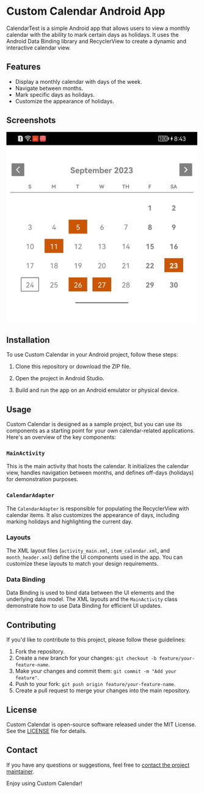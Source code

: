 # Custom Calendar Android App

CalendarTest is a simple Android app that allows users to view a monthly calendar with the ability to mark certain days as holidays. It uses the Android Data Binding library and RecyclerView to create a dynamic and interactive calendar view.

## Features

- Display a monthly calendar with days of the week.
- Navigate between months.
- Mark specific days as holidays.
- Customize the appearance of holidays.

## Screenshots

<img src="/Screenshot_om.batool.calendartest.jpg" width="500" height="500" alt="Screenshot 1">



## Installation

To use Custom Calendar in your Android project, follow these steps:

1. Clone this repository or download the ZIP file.

2. Open the project in Android Studio.

3. Build and run the app on an Android emulator or physical device.

## Usage

Custom Calendar is designed as a sample project, but you can use its components as a starting point for your own calendar-related applications. Here's an overview of the key components:

### `MainActivity`

This is the main activity that hosts the calendar. It initializes the calendar view, handles navigation between months, and defines off-days (holidays) for demonstration purposes.

### `CalendarAdapter`

The `CalendarAdapter` is responsible for populating the RecyclerView with calendar items. It also customizes the appearance of days, including marking holidays and highlighting the current day.

### Layouts

The XML layout files (`activity_main.xml`, `item_calendar.xml`, and `month_header.xml`) define the UI components used in the app. You can customize these layouts to match your design requirements.

### Data Binding

Data Binding is used to bind data between the UI elements and the underlying data model. The XML layouts and the `MainActivity` class demonstrate how to use Data Binding for efficient UI updates.

## Contributing

If you'd like to contribute to this project, please follow these guidelines:

1. Fork the repository.
2. Create a new branch for your changes: `git checkout -b feature/your-feature-name`.
3. Make your changes and commit them: `git commit -m "Add your feature"`.
4. Push to your fork: `git push origin feature/your-feature-name`.
5. Create a pull request to merge your changes into the main repository.

## License

Custom Calendar is open-source software released under the MIT License. See the [LICENSE](/LICENSE) file for details.

## Contact

If you have any questions or suggestions, feel free to [contact the project maintainer](mailto:batoolalshwiki4555@gmail.com).

Enjoy using Custom Calendar!

